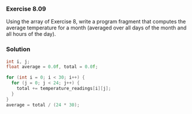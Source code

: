 ### Exercise 8.09
Using the array of Exercise 8, write a program fragment that computes the average temperature for a month (averaged over all days of the month and all hours of the day).

### Solution
```c
int i, j;
float average = 0.0f, total = 0.0f;

for (int i = 0; i < 30; i++) {
  for (j = 0; j < 24; j++) {
    total += temperature_readings[i][j];
  }
}
average = total / (24 * 30);
```

